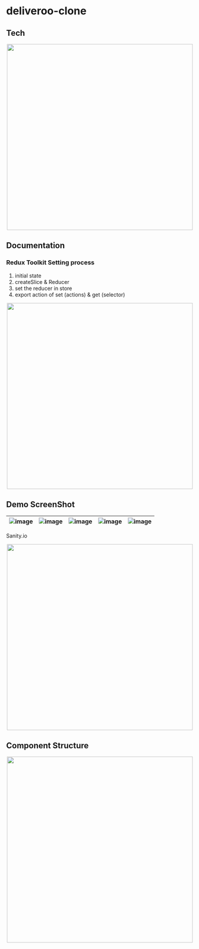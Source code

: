 # deliveroo-clone

## Tech
<p align="center">
  <img src="https://github.com/digleg/deliveroo-clone/assets/24401897/462b5c5c-0e3e-499a-99a2-c06712011de1" width="500">
</p>

## Documentation
### Redux Toolkit Setting process
1. initial state
2. createSlice & Reducer
3. set the reducer in store
4. export action of set (actions) & get (selector)
<p align="center">
  <img src="https://github.com/digleg/deliveroo-clone/assets/24401897/9880cf57-181c-4316-b69e-e18ffebb8e35" width="500">
</p>

## Demo ScreenShot
![image](https://github.com/digleg/deliveroo-clone/assets/24401897/c4a94c29-bc38-46d8-b0e9-3860219ad34f) | ![image](https://github.com/digleg/deliveroo-clone/assets/24401897/ec5467ab-d831-4291-afc9-5057717025bf) | ![image](https://github.com/digleg/deliveroo-clone/assets/24401897/77db28e9-bba9-466d-9151-7f41f999917b) | ![image](https://github.com/digleg/deliveroo-clone/assets/24401897/f9cef4c7-85ff-4786-b7e7-c817b8e45f45) | ![image](https://github.com/digleg/deliveroo-clone/assets/24401897/82db5e36-ddbb-4a4a-b692-4ffd561db109)
 | --- | --- | --- | --- | --- |
 
 Sanity.io
<p align="center">
  <img src="https://github.com/digleg/deliveroo-clone/assets/24401897/b0ffb761-4b72-4c5c-b9d3-41c12b6069c6" width="500">
</p>

 ## Component Structure
 <p align="center">
  <img src="https://github.com/digleg/deliveroo-clone/assets/24401897/04313dad-6ed8-46d8-92f3-e5adcafd73bd" width="500">
</p>
